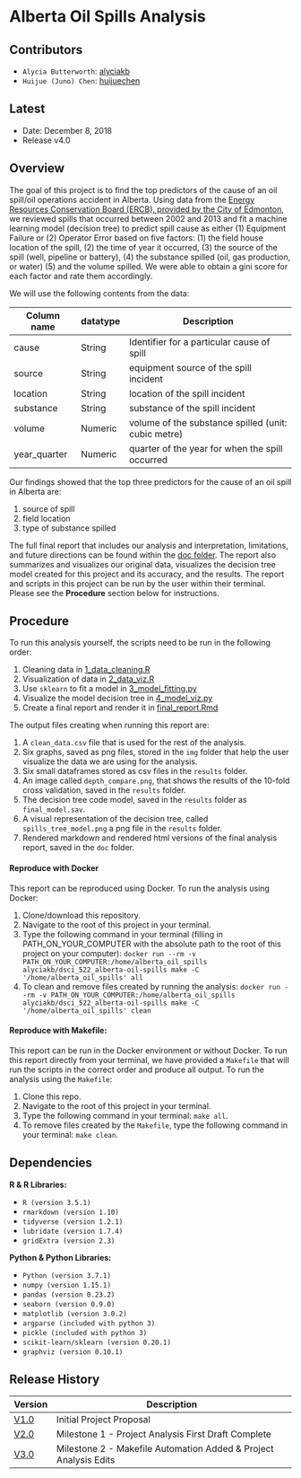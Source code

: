 Alberta Oil Spills Analysis
================

Contributors
------------

-   `Alycia Butterworth`: [alyciakb](https://github.com/alyciakb)
-   `Huijue (Juno) Chen`: [huijuechen](https://github.com/huijuechen)

Latest
------

-   Date: December 8, 2018
-   Release v4.0

Overview
--------

The goal of this project is to find the top predictors of the cause of an oil spill/oil operations accident in Alberta.  Using data from the [Energy Resources Conservation Board (ERCB), provided by the City of Edmonton](https://data.edmonton.ca/Environmental-Services/Alberta-Oil-Spills-1975-2013/ek45-xtjs), we reviewed spills that occurred between 2002 and 2013 and fit a machine learning model (decision tree) to predict spill cause as either (1) Equipment Failure or (2) Operator Error based on five factors: (1) the field house location of the spill, (2) the time of year it occurred, (3) the source of the spill (well, pipeline or battery), (4) the substance spilled (oil, gas production, or water) (5) and the volume spilled.  We were able to obtain a gini score for each factor and rate them accordingly.

We will use the following contents from the data:

| Column name | datatype | Description |
| --- | -- | -- |
| cause | String | Identifier for a particular cause of spill |
| source | String | equipment source of the spill incident| 
| location | String | location of the spill incident| 
| substance | String | substance of the spill incident| 
| volume | Numeric | volume of the substance spilled (unit: cubic metre) |
| year_quarter | Numeric | quarter of the year for when the spill occurred |

Our findings showed that the top three predictors for the cause of an oil spill in Alberta are:
1. source of spill
2. field location
3. type of substance spilled

The full final report that includes our analysis and interpretation, limitations, and future directions can be found within the [doc folder](doc). The report also summarizes and visualizes our original data, visualizes the decision tree model created for this project and its accuracy, and the results. The report and scripts in this project can be run by the user within their terminal. Please see the **Procedure** section below for instructions.

Procedure
--------

To run this analysis yourself, the scripts need to be run in the following order:

1. Cleaning data in [1_data_cleaning.R](src/1_data_cleaning.R)
2. Visualization of data in [2_data_viz.R](src/2_data_viz.R)
3. Use `sklearn` to fit a model in [3_model_fitting.py](src/3_model_fitting.py)
4. Visualize the model decision tree in [4_model_viz.py](src/4_model_viz.py)
5. Create a final report and render it in [final_report.Rmd](doc/final_report.Rmd)

The output files creating when running this report are:

1. A `clean_data.csv` file that is used for the rest of the analysis.
2. Six graphs, saved as png files, stored in the `img` folder that help the user visualize the data we are using for the analysis.
3. Six small dataframes stored as csv files in the `results` folder.
4. An image called `depth_compare.png`, that shows the results of the 10-fold cross validation, saved in the `results` folder.
5. The decision tree code model, saved in the `results` folder as `final_model.sav`.
6. A visual representation of the decision tree, called `spills_tree_model.png` a png file in the `results` folder.
7. Rendered markdown and rendered html versions of the final analysis report, saved in the `doc` folder.

#### Reproduce with Docker

This report can be reproduced using Docker. To run the analysis using Docker:
1. Clone/download this repository.
2. Navigate to the root of this project in your terminal.
3. Type the following command in your terminal (filling in PATH_ON_YOUR_COMPUTER with the absolute path to the root of this project on your computer):
`docker run --rm -v PATH_ON_YOUR_COMPUTER:/home/alberta_oil_spills alyciakb/dsci_522_alberta-oil-spills make -C '/home/alberta_oil_spills' all`
4. To clean and remove files created by running the analysis:
`docker run --rm -v PATH_ON_YOUR_COMPUTER:/home/alberta_oil_spills alyciakb/dsci_522_alberta-oil-spills make -C '/home/alberta_oil_spills' clean`


#### Reproduce with Makefile:

This report can be run in the Docker environment or without Docker. To run this report directly from your terminal, we have provided a `Makefile` that will run the scripts in the correct order and produce all output. To run the analysis using the `Makefile`:

1. Clone this repo.
2. Navigate to the root of this project in your terminal.
3. Type the following command in your terminal:  `make all`.
4. To remove files created by the  `Makefile`, type the following command in your terminal: `make clean`.


Dependencies
--------

**R & R Libraries:**

- `R (version 3.5.1)`
- `rmarkdown (version 1.10)`
- `tidyverse (version 1.2.1)`
- `lubridate (version 1.7.4)`
- `gridExtra (version 2.3)`

**Python & Python Libraries:**

- `Python (version 3.7.1)`
- `numpy (version 1.15.1)`
- `pandas (version 0.23.2)`
- `seaborn (version 0.9.0)`
- `matplotlib (version 3.0.2)`
- `argparse (included with python 3)`
- `pickle (included with python 3)`
- `scikit-learn/sklearn (version 0.20.1)`
- `graphviz (version 0.10.1)`


Release History
--------

| Version | Description |
| ------- | ----------- |
| [V1.0](https://github.com/UBC-MDS/DSCI_522_Alberta-Oil-Spills/releases/tag/V1.0) | Initial Project Proposal |
| [V2.0](https://github.com/UBC-MDS/DSCI_522_Alberta-Oil-Spills/releases/tag/V2.0) | Milestone 1 - Project Analysis First Draft Complete |
| [V3.0](https://github.com/UBC-MDS/DSCI_522_Alberta-Oil-Spills/releases/tag/V3.0) | Milestone 2 - Makefile Automation Added & Project Analysis Edits |
